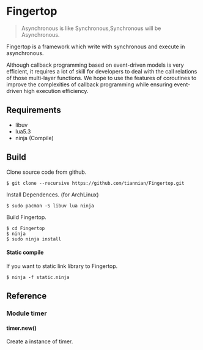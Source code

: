 # Fingertop
> Asynchronous is like Synchronous,Synchronous will be Asynchronous.

Fingertop is a framework which write with synchronous and execute in asynchronous.

Although callback programming based on event-driven models is very efficient, it requires a lot of skill for developers to deal with the call relations of those multi-layer functions. We hope to use the features of coroutines to improve the complexities of callback programming while ensuring event-driven high execution efficiency.

## Requirements
- libuv
- lua5.3
- ninja (Compile)

## Build
Clone source code from github.
```
$ git clone --recursive https://github.com/tiannian/Fingertop.git
```

Install Dependences. (for ArchLinux)
```
$ sudo pacman -S libuv lua ninja
```

Build Fingertop.
```
$ cd Fingertop
$ ninja
$ sudo ninja install
```

#### Static compile
If you want to static link library to Fingertop.
```
$ ninja -f static.ninja
```

## Reference
### Module timer
#### timer.new()
Create a instance of timer.





